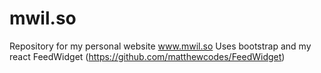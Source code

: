 # mwil.so
Repository for my personal website www.mwil.so
Uses bootstrap and my react FeedWidget (https://github.com/matthewcodes/FeedWidget)
